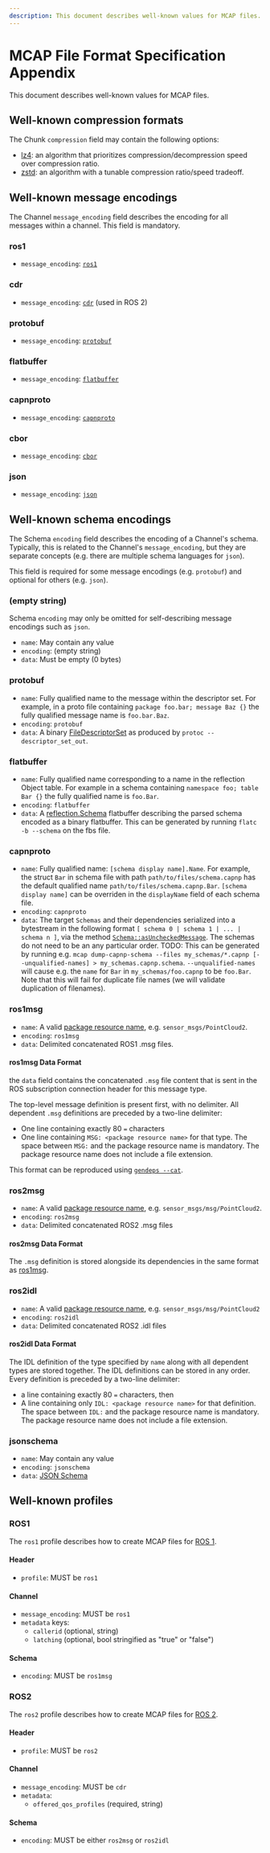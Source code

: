 ```yaml
---
description: This document describes well-known values for MCAP files.
---
```


# MCAP File Format Specification Appendix

This document describes well-known values for MCAP files.

## Well-known compression formats

The Chunk `compression` field may contain the following options:

- [lz4](<https://en.wikipedia.org/wiki/LZ4_(compression_algorithm)>): an algorithm that prioritizes compression/decompression speed over compression ratio.
- [zstd](https://en.wikipedia.org/wiki/zstandard): an algorithm with a tunable compression ratio/speed tradeoff.

## Well-known message encodings

The Channel `message_encoding` field describes the encoding for all messages within a channel. This field is mandatory.

### ros1

- `message_encoding`: [`ros1`](http://wiki.ros.org/msg)

### cdr

- `message_encoding`: [`cdr`](https://www.omg.org/cgi-bin/doc?formal/02-06-51) (used in ROS 2)

### protobuf

- `message_encoding`: [`protobuf`](https://developers.google.com/protocol-buffers/docs/encoding)

### flatbuffer

- `message_encoding`: [`flatbuffer`](https://google.github.io/flatbuffers/)

### capnproto

- `message_encoding`: [`capnproto`](https://capnproto.org/)

### cbor

- `message_encoding`: [`cbor`](https://cbor.io/)

### json

- `message_encoding`: [`json`](https://www.json.org/json-en.html)

## Well-known schema encodings

The Schema `encoding` field describes the encoding of a Channel's schema. Typically, this is related to the Channel's `message_encoding`, but they are separate concepts (e.g. there are multiple schema languages for `json`).

This field is required for some message encodings (e.g. `protobuf`) and optional for others (e.g. `json`).

### (empty string)

Schema `encoding` may only be omitted for self-describing message encodings such as `json`.

- `name`: May contain any value
- `encoding`: (empty string)
- `data`: Must be empty (0 bytes)

### protobuf

- `name`: Fully qualified name to the message within the descriptor set. For example, in a proto file containing `package foo.bar; message Baz {}` the fully qualified message name is `foo.bar.Baz`.
- `encoding`: `protobuf`
- `data`: A binary [FileDescriptorSet](https://github.com/protocolbuffers/protobuf/blob/master/src/google/protobuf/descriptor.proto) as produced by `protoc --descriptor_set_out`.

### flatbuffer

- `name`: Fully qualified name corresponding to a name in the reflection Object table. For example in a schema containing `namespace foo; table Bar {}` the fully qualified name is `foo.Bar`.
- `encoding`: `flatbuffer`
- `data`: A [reflection.Schema](https://github.com/google/flatbuffers/blob/master/reflection/reflection.fbs) flatbuffer describing the parsed schema encoded as a binary flatbuffer. This can be generated by running `flatc -b --schema` on the fbs file.

### capnproto

- `name`: Fully qualified name: `[schema display name].Name`. For example, the struct `Bar` in schema file with path `path/to/files/schema.capnp` has the default qualified name `path/to/files/schema.capnp.Bar`. `[schema display name]` can be overriden in the `displayName` field of each schema file.
- `encoding`: `capnproto`
- `data`: The target `Schemas` and their dependencies serialized into a bytestream in the following format `[ schema 0 | schema 1 | ... | schema n ]`, via the method [`Schema::asUncheckedMessage`](https://github.com/capnproto/capnproto/blob/b2fdf71399accdf4ab93d38421a3225440b1d108/c%2B%2B/src/capnp/schema.h#L91). The schemas do not need to be an any particular order. TODO: This can be generated by running e.g. `mcap dump-capnp-schema --files my_schemas/*.capnp [--unqualified-names] > my_schemas.capnp.schema`. `--unqualified-names` will cause e.g. the `name` for `Bar` in `my_schemas/foo.capnp` to be `foo.Bar`. Note that this will fail for duplicate file names (we will validate duplication of filenames).

### ros1msg

- `name`: A valid [package resource name](http://wiki.ros.org/Names#Package_Resource_Names), e.g. `sensor_msgs/PointCloud2`.
- `encoding`: `ros1msg`
- `data`: Delimited concatenated ROS1 .msg files.

#### ros1msg Data Format

the `data` field contains the concatenated `.msg` file content that is sent in the ROS subscription connection header for this message type.

The top-level message definition is present first, with no delimiter. All dependent `.msg` definitions are preceded by a two-line delimiter:

- One line containing exactly 80 `=` characters
- One line containing `MSG: <package resource name>` for that type. The space between `MSG:` and the package resource name is mandatory. The package resource name does not include a file extension.

This format can be reproduced using [`gendeps --cat`](http://wiki.ros.org/roslib/gentools).

### ros2msg

- `name`: A valid [package resource name](http://wiki.ros.org/Names#Package_Resource_Names), e.g. `sensor_msgs/msg/PointCloud2`.
- `encoding`: `ros2msg`
- `data`: Delimited concatenated ROS2 .msg files

#### ros2msg Data Format

The `.msg` definition is stored alongside its dependencies in the same format as [ros1msg](#ros1msg-data-format).

### ros2idl

- `name`: A valid [package resource name](http://wiki.ros.org/Names#Package_Resource_Names), e.g. `sensor_msgs/msg/PointCloud2`
- `encoding`: `ros2idl`
- `data`: Delimited concatenated ROS2 .idl files

#### ros2idl Data Format

The IDL definition of the type specified by `name` along with all dependent types are stored together. The IDL definitions can be stored in any order. Every definition is preceded by a two-line delimiter:

- a line containing exactly 80 `=` characters, then
- A line containing only `IDL: <package resource name>` for that definition. The space between `IDL:` and the package resource name is mandatory. The package resource name does not include a file extension.

### jsonschema

- `name`: May contain any value
- `encoding`: `jsonschema`
- `data`: [JSON Schema](https://json-schema.org)

## Well-known profiles

### ROS1

The `ros1` profile describes how to create MCAP files for [ROS 1](https://wiki.ros.org/Distributions).

#### Header

- `profile`: MUST be `ros1`

#### Channel

- `message_encoding`: MUST be `ros1`
- `metadata` keys:
  - `callerid` (optional, string)
  - `latching` (optional, bool stringified as "true" or "false")

#### Schema

- `encoding`: MUST be `ros1msg`

### ROS2

The `ros2` profile describes how to create MCAP files for [ROS 2](https://docs.ros.org/).

#### Header

- `profile`: MUST be `ros2`

#### Channel

- `message_encoding`: MUST be `cdr`
- `metadata`:
  - `offered_qos_profiles` (required, string)

#### Schema

- `encoding`: MUST be either `ros2msg` or `ros2idl`
